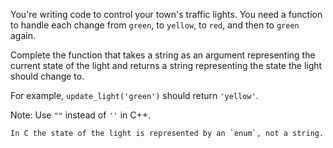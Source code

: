 You're writing code to control your town's traffic lights. You need a function to handle each change from `green`, to `yellow`, to `red`, and then to `green` again. 

Complete the function that takes a string as an argument representing the current state of the light and returns a string representing the state the light should change to.

For example, `update_light('green')` should return `'yellow'`.

Note: Use `""` instead of `''` in C++.

```if:c
In C the state of the light is represented by an `enum`, not a string.
```